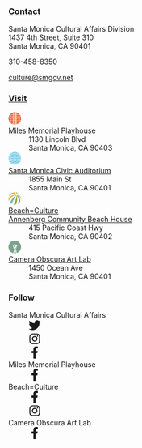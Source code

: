 

<section markdown="1">

### <a href="/contact/">Contact</a>

Santa Monica Cultural Affairs Division  
1437 4th Street, Suite 310  
Santa Monica, CA 90401

310-458-8350

[culture@smgov.net](mailto:culture@smgov.net)

</section>


<section markdown="1">

### <a href="/venues/">Visit</a>

<dl class="locations">
  <dt>
    <a href="/miles-memorial-playhouse/">
      <img src="/assets/images/icon-miles-playhouse.png" height="25" alt="" /><br />
      Miles Memorial Playhouse
    </a>
  </dt>
  <dd>
    1130 Lincoln Blvd<br />
    Santa Monica, CA 90403
  </dd>
  <dt>
    <a href="https://www.smgov.net/departments/ccs/civicauditorium/">
      <img src="/assets/images/icon-civic-auditorium.png" height="25" alt="" /><br />
      Santa Monica Civic Auditorium
    </a>
  </dt>
  <dd>
    1855 Main St<br />
    Santa Monica, CA 90401
  </dd>
  <dt>
    <a href="/beach-culture/">
      <img src="/assets/images/icon-beachhouse.png" height="25" alt="" /><br />
      Beach=Culture<br />Annenberg Community Beach House
    </a>
  </dt>
  <dd>
    415 Pacific Coast Hwy<br />
    Santa Monica, CA 90402
  </dd>
  <dt>
    <a href="/camera-obscura-art-lab/">
      <img src="/assets/images/icon-camera-obscura.png" height="25" alt="" /><br />
      Camera Obscura Art Lab
    </a>
  </dt>
  <dd>
    1450 Ocean Ave<br />
    Santa Monica, CA 90401
  </dd>
</dl>

</section>


<section markdown="1">

### Follow

<dl class="social">
  <dt>Santa Monica Cultural Affairs</dt>
  <dd>
    <a href="https://twitter.com/santamonicacity">
      <svg aria-label="Twitter" viewbox="0 0 512 512" xmlns="http://www.w3.org/2000/svg" width="24" height="24">
        <title>Twitter</title>
        <switch>
          <path fill="currentColor" d="M459.37 151.716c.325 4.548.325 9.097.325 13.645 0 138.72-105.583 298.558-298.558 298.558-59.452 0-114.68-17.219-161.137-47.106 8.447.974 16.568 1.299 25.34 1.299 49.055 0 94.213-16.568 130.274-44.832-46.132-.975-84.792-31.188-98.112-72.772 6.498.974 12.995 1.624 19.818 1.624 9.421 0 18.843-1.3 27.614-3.573-48.081-9.747-84.143-51.98-84.143-102.985v-1.299c13.969 7.797 30.214 12.67 47.431 13.319-28.264-18.843-46.781-51.005-46.781-87.391 0-19.492 5.197-37.36 14.294-52.954 51.655 63.675 129.3 105.258 216.365 109.807-1.624-7.797-2.599-15.918-2.599-24.04 0-57.828 46.782-104.934 104.934-104.934 30.213 0 57.502 12.67 76.67 33.137 23.715-4.548 46.456-13.32 66.599-25.34-7.798 24.366-24.366 44.833-46.132 57.827 21.117-2.273 41.584-8.122 60.426-16.243-14.292 20.791-32.161 39.308-52.628 54.253z"></path>
          <foreignobject>Twitter</foreignobject>
        </switch>
      </svg>
    </a>
  </dd>
  <dd>
    <a href="https://www.instagram.com/cityofsantamonica">
      <svg aria-label="Instagram" viewbox="0 0 448 512" xmlns="http://www.w3.org/2000/svg" width="24" height="24">
        <title>Instagram</title>
        <switch>
           <path fill="currentColor" d="M224.1 141c-63.6 0-114.9 51.3-114.9 114.9s51.3 114.9 114.9 114.9S339 319.5 339 255.9 287.7 141 224.1 141zm0 189.6c-41.1 0-74.7-33.5-74.7-74.7s33.5-74.7 74.7-74.7 74.7 33.5 74.7 74.7-33.6 74.7-74.7 74.7zm146.4-194.3c0 14.9-12 26.8-26.8 26.8-14.9 0-26.8-12-26.8-26.8s12-26.8 26.8-26.8 26.8 12 26.8 26.8zm76.1 27.2c-1.7-35.9-9.9-67.7-36.2-93.9-26.2-26.2-58-34.4-93.9-36.2-37-2.1-147.9-2.1-184.9 0-35.8 1.7-67.6 9.9-93.9 36.1s-34.4 58-36.2 93.9c-2.1 37-2.1 147.9 0 184.9 1.7 35.9 9.9 67.7 36.2 93.9s58 34.4 93.9 36.2c37 2.1 147.9 2.1 184.9 0 35.9-1.7 67.7-9.9 93.9-36.2 26.2-26.2 34.4-58 36.2-93.9 2.1-37 2.1-147.8 0-184.8zM398.8 388c-7.8 19.6-22.9 34.7-42.6 42.6-29.5 11.7-99.5 9-132.1 9s-102.7 2.6-132.1-9c-19.6-7.8-34.7-22.9-42.6-42.6-11.7-29.5-9-99.5-9-132.1s-2.6-102.7 9-132.1c7.8-19.6 22.9-34.7 42.6-42.6 29.5-11.7 99.5-9 132.1-9s102.7-2.6 132.1 9c19.6 7.8 34.7 22.9 42.6 42.6 11.7 29.5 9 99.5 9 132.1s2.7 102.7-9 132.1z"></path>
          <foreignobject>Instagram</foreignobject>
        </switch>
      </svg>
    </a>
  </dd>
  <dd>
    <a href="https://www.facebook.com/Santa.Monica.Cultural.Affairs/">
      <svg aria-label="Facebook" viewbox="0 0 264 512" xmlns="http://www.w3.org/2000/svg" width="24" height="24">
        <title>Facebook</title>
        <switch>
           <path fill="currentColor" d="M76.7 512V283H0v-91h76.7v-71.7C76.7 42.4 124.3 0 193.8 0c33.3 0 61.9 2.5 70.2 3.6V85h-48.2c-37.8 0-45.1 18-45.1 44.3V192H256l-11.7 91h-73.6v229"></path>
          <foreignobject>Facebook</foreignobject>
        </switch>
      </svg>
    </a>
  </dd>
  <dt>Miles Memorial Playhouse</dt>
  <dd>
    <a href="https://www.facebook.com/milesplayhouse/">
      <svg aria-label="Facebook" viewbox="0 0 264 512" xmlns="http://www.w3.org/2000/svg" width="24" height="24">
        <title>Facebook</title>
        <switch>
           <path fill="currentColor" d="M76.7 512V283H0v-91h76.7v-71.7C76.7 42.4 124.3 0 193.8 0c33.3 0 61.9 2.5 70.2 3.6V85h-48.2c-37.8 0-45.1 18-45.1 44.3V192H256l-11.7 91h-73.6v229"></path>
          <foreignobject>Facebook</foreignobject>
        </switch>
      </svg>
    </a>
  </dd>
  <dt>Beach=Culture</dt>
  <dd>
    <a href="https://www.facebook.com/annenbergbeachhouse/">
      <svg aria-label="Facebook" viewbox="0 0 264 512" xmlns="http://www.w3.org/2000/svg" width="24" height="24">
        <title>Facebook</title>
        <switch>
           <path fill="currentColor" d="M76.7 512V283H0v-91h76.7v-71.7C76.7 42.4 124.3 0 193.8 0c33.3 0 61.9 2.5 70.2 3.6V85h-48.2c-37.8 0-45.1 18-45.1 44.3V192H256l-11.7 91h-73.6v229"></path>
          <foreignobject>Facebook</foreignobject>
        </switch>
      </svg>
    </a>
  </dd>
  <dd>
    <a href="https://www.instagram.com/annenbergcommunitybeachhouse/">
      <svg aria-label="Instagram" viewbox="0 0 448 512" xmlns="http://www.w3.org/2000/svg" width="24" height="24">
        <title>Instagram</title>
        <switch>
           <path fill="currentColor" d="M224.1 141c-63.6 0-114.9 51.3-114.9 114.9s51.3 114.9 114.9 114.9S339 319.5 339 255.9 287.7 141 224.1 141zm0 189.6c-41.1 0-74.7-33.5-74.7-74.7s33.5-74.7 74.7-74.7 74.7 33.5 74.7 74.7-33.6 74.7-74.7 74.7zm146.4-194.3c0 14.9-12 26.8-26.8 26.8-14.9 0-26.8-12-26.8-26.8s12-26.8 26.8-26.8 26.8 12 26.8 26.8zm76.1 27.2c-1.7-35.9-9.9-67.7-36.2-93.9-26.2-26.2-58-34.4-93.9-36.2-37-2.1-147.9-2.1-184.9 0-35.8 1.7-67.6 9.9-93.9 36.1s-34.4 58-36.2 93.9c-2.1 37-2.1 147.9 0 184.9 1.7 35.9 9.9 67.7 36.2 93.9s58 34.4 93.9 36.2c37 2.1 147.9 2.1 184.9 0 35.9-1.7 67.7-9.9 93.9-36.2 26.2-26.2 34.4-58 36.2-93.9 2.1-37 2.1-147.8 0-184.8zM398.8 388c-7.8 19.6-22.9 34.7-42.6 42.6-29.5 11.7-99.5 9-132.1 9s-102.7 2.6-132.1-9c-19.6-7.8-34.7-22.9-42.6-42.6-11.7-29.5-9-99.5-9-132.1s-2.6-102.7 9-132.1c7.8-19.6 22.9-34.7 42.6-42.6 29.5-11.7 99.5-9 132.1-9s102.7-2.6 132.1 9c19.6 7.8 34.7 22.9 42.6 42.6 11.7 29.5 9 99.5 9 132.1s2.7 102.7-9 132.1z"></path>
          <foreignobject>Instagram</foreignobject>
        </switch>
      </svg>
    </a>
  </dd>
  <dt>Camera Obscura Art Lab</dt>
  <dd>
    <a href="https://www.facebook.com/1450Ocean/">
      <svg aria-label="Facebook" viewbox="0 0 264 512" xmlns="http://www.w3.org/2000/svg" width="24" height="24">
        <title>Facebook</title>
        <switch>
           <path fill="currentColor" d="M76.7 512V283H0v-91h76.7v-71.7C76.7 42.4 124.3 0 193.8 0c33.3 0 61.9 2.5 70.2 3.6V85h-48.2c-37.8 0-45.1 18-45.1 44.3V192H256l-11.7 91h-73.6v229"></path>
          <foreignobject>Facebook</foreignobject>
        </switch>
      </svg>
    </a>
  </dd>
</dl>

</section>

